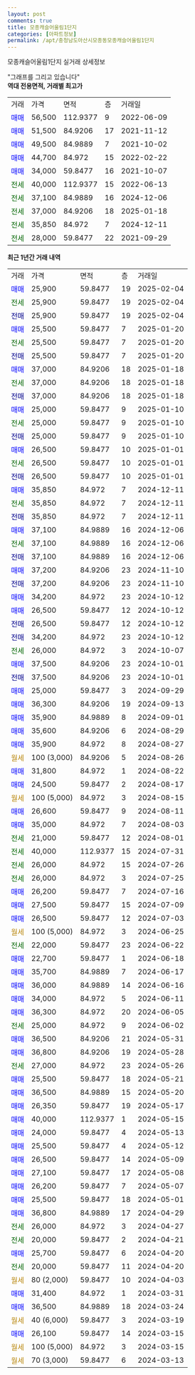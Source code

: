 ```yaml
---
layout: post
comments: true
title: 모종캐슬어울림1단지
categories: [아파트정보]
permalink: /apt/충청남도아산시모종동모종캐슬어울림1단지
---
```


모종캐슬어울림1단지 실거래 상세정보

<script type="text/javascript">
  google.charts.load('current', {'packages':['line', 'corechart']});
  google.charts.setOnLoadCallback(drawChart);

  function drawChart() {
    var data = new google.visualization.DataTable();
    data.addColumn('date', '거래일');
    data.addColumn('number', "매매");
    data.addColumn('number', "전세");
    data.addColumn('number', "전매");

    data.addRows([[new Date(Date.parse("2025-02-04")), 25900, null, null], [new Date(Date.parse("2025-02-04")), null, 25900, null], [new Date(Date.parse("2025-02-04")), null, null, 25900], [new Date(Date.parse("2025-01-20")), 25500, null, null], [new Date(Date.parse("2025-01-20")), null, 25500, null], [new Date(Date.parse("2025-01-20")), null, null, 25500], [new Date(Date.parse("2025-01-18")), 37000, null, null], [new Date(Date.parse("2025-01-18")), null, 37000, null], [new Date(Date.parse("2025-01-18")), null, null, 37000], [new Date(Date.parse("2025-01-10")), 25000, null, null], [new Date(Date.parse("2025-01-10")), null, 25000, null], [new Date(Date.parse("2025-01-10")), null, null, 25000], [new Date(Date.parse("2025-01-01")), 26500, null, null], [new Date(Date.parse("2025-01-01")), null, 26500, null], [new Date(Date.parse("2025-01-01")), null, null, 26500], [new Date(Date.parse("2024-12-11")), 35850, null, null], [new Date(Date.parse("2024-12-11")), null, 35850, null], [new Date(Date.parse("2024-12-11")), null, null, 35850], [new Date(Date.parse("2024-12-06")), 37100, null, null], [new Date(Date.parse("2024-12-06")), null, 37100, null], [new Date(Date.parse("2024-12-06")), null, null, 37100], [new Date(Date.parse("2024-11-10")), 37200, null, null], [new Date(Date.parse("2024-11-10")), null, null, 37200], [new Date(Date.parse("2024-10-12")), 34200, null, null], [new Date(Date.parse("2024-10-12")), 26500, null, null], [new Date(Date.parse("2024-10-12")), null, null, 26500], [new Date(Date.parse("2024-10-12")), null, null, 34200], [new Date(Date.parse("2024-10-07")), null, 26000, null], [new Date(Date.parse("2024-10-01")), 37500, null, null], [new Date(Date.parse("2024-10-01")), null, null, 37500], [new Date(Date.parse("2024-09-29")), 25000, null, null], [new Date(Date.parse("2024-09-13")), 36300, null, null], [new Date(Date.parse("2024-09-01")), 35900, null, null], [new Date(Date.parse("2024-08-29")), 35600, null, null], [new Date(Date.parse("2024-08-27")), 35900, null, null], [new Date(Date.parse("2024-08-26")), null, null, null], [new Date(Date.parse("2024-08-22")), 31800, null, null], [new Date(Date.parse("2024-08-17")), 24500, null, null], [new Date(Date.parse("2024-08-15")), null, null, null], [new Date(Date.parse("2024-08-11")), 26600, null, null], [new Date(Date.parse("2024-08-03")), 35000, null, null], [new Date(Date.parse("2024-08-01")), null, 21000, null], [new Date(Date.parse("2024-07-31")), null, 40000, null], [new Date(Date.parse("2024-07-26")), null, 26000, null], [new Date(Date.parse("2024-07-25")), null, 26000, null], [new Date(Date.parse("2024-07-16")), 26200, null, null], [new Date(Date.parse("2024-07-09")), 27500, null, null], [new Date(Date.parse("2024-07-03")), 26500, null, null], [new Date(Date.parse("2024-06-25")), null, null, null], [new Date(Date.parse("2024-06-22")), null, 22000, null], [new Date(Date.parse("2024-06-18")), 22700, null, null], [new Date(Date.parse("2024-06-17")), 35700, null, null], [new Date(Date.parse("2024-06-16")), 36000, null, null], [new Date(Date.parse("2024-06-11")), 34000, null, null], [new Date(Date.parse("2024-06-05")), 36300, null, null], [new Date(Date.parse("2024-06-02")), null, 25000, null], [new Date(Date.parse("2024-05-31")), 36500, null, null], [new Date(Date.parse("2024-05-28")), 36800, null, null], [new Date(Date.parse("2024-05-26")), null, 27000, null], [new Date(Date.parse("2024-05-21")), 25500, null, null], [new Date(Date.parse("2024-05-20")), 36500, null, null], [new Date(Date.parse("2024-05-17")), 26350, null, null], [new Date(Date.parse("2024-05-15")), 40000, null, null], [new Date(Date.parse("2024-05-13")), 24000, null, null], [new Date(Date.parse("2024-05-12")), 25500, null, null], [new Date(Date.parse("2024-05-09")), 26500, null, null], [new Date(Date.parse("2024-05-08")), 27100, null, null], [new Date(Date.parse("2024-05-07")), 26200, null, null], [new Date(Date.parse("2024-05-01")), 25500, null, null], [new Date(Date.parse("2024-04-29")), 36800, null, null], [new Date(Date.parse("2024-04-27")), null, 26000, null], [new Date(Date.parse("2024-04-21")), null, 20000, null], [new Date(Date.parse("2024-04-20")), 25700, null, null], [new Date(Date.parse("2024-04-20")), null, 20000, null], [new Date(Date.parse("2024-04-03")), null, null, null], [new Date(Date.parse("2024-03-31")), 31400, null, null], [new Date(Date.parse("2024-03-24")), 36500, null, null], [new Date(Date.parse("2024-03-19")), null, null, null], [new Date(Date.parse("2024-03-15")), 26100, null, null], [new Date(Date.parse("2024-03-15")), null, null, null], [new Date(Date.parse("2024-03-13")), null, null, null]]);

    var options = {
      hAxis: {
        format: 'yyyy/MM/dd'
      },    
      lineWidth: 0,
      pointsVisible: true,    
      title: '최근 1년간 유형별 실거래가 분포',
      legend: { position: 'bottom' }
    };

    var formatter = new google.visualization.NumberFormat({pattern:'###,###'} );
    formatter.format(data, 1);
    formatter.format(data, 2);
    
    setTimeout(function() {
        var chart = new google.visualization.LineChart(document.getElementById('columnchart_material'));
        chart.draw(data, (options));
        document.getElementById('loading').style.display = 'none';
    }, 200);
  }
</script>


<div id="loading" style="z-index:20; display: block; margin-left: 0px">"그래프를 그리고 있습니다"</div>
<div id="columnchart_material" style="width: 95%; margin-left: 0px; display: block"></div>
<!-- contents start -->
<b>역대 전용면적, 거래별 최고가</b>
<table class="sortable">
    <tr>
      <td>거래</td>
      <td>가격</td>
      <td>면적</td>
      <td>층</td>
      <td>거래일</td>
    </tr>
        <tr>
          <td><a style="color: blue">매매</a></td>
          <td>56,500</td>
          <td>112.9377</td>
          <td>9</td>
          <td>2022-06-09</td>
        </tr>            <tr>
          <td><a style="color: blue">매매</a></td>
          <td>51,500</td>
          <td>84.9206</td>
          <td>17</td>
          <td>2021-11-12</td>
        </tr>            <tr>
          <td><a style="color: blue">매매</a></td>
          <td>49,500</td>
          <td>84.9889</td>
          <td>7</td>
          <td>2021-10-02</td>
        </tr>            <tr>
          <td><a style="color: blue">매매</a></td>
          <td>44,700</td>
          <td>84.972</td>
          <td>15</td>
          <td>2022-02-22</td>
        </tr>            <tr>
          <td><a style="color: blue">매매</a></td>
          <td>34,000</td>
          <td>59.8477</td>
          <td>16</td>
          <td>2021-10-07</td>
        </tr>        
        <tr>
              <td><a style="color: darkgreen">전세</a></td>
              <td>40,000</td>
              <td>112.9377</td>
              <td>15</td>
              <td>2022-06-13</td>
            </tr>            <tr>
              <td><a style="color: darkgreen">전세</a></td>
              <td>37,100</td>
              <td>84.9889</td>
              <td>16</td>
              <td>2024-12-06</td>
            </tr>            <tr>
              <td><a style="color: darkgreen">전세</a></td>
              <td>37,000</td>
              <td>84.9206</td>
              <td>18</td>
              <td>2025-01-18</td>
            </tr>            <tr>
              <td><a style="color: darkgreen">전세</a></td>
              <td>35,850</td>
              <td>84.972</td>
              <td>7</td>
              <td>2024-12-11</td>
            </tr>            <tr>
              <td><a style="color: darkgreen">전세</a></td>
              <td>28,000</td>
              <td>59.8477</td>
              <td>22</td>
              <td>2021-09-29</td>
            </tr>        
    
</table>

<b>최근 1년간 거래 내역</b>

<table class="sortable">
    <tr>
      <td>거래</td>
      <td>가격</td>
      <td>면적</td>
      <td>층</td>
      <td>거래일</td>
    </tr>
    <tr>
      <td><a style="color: blue">매매</a></td>
      <td>25,900</td>
      <td>59.8477</td>
      <td>19</td>
      <td>2025-02-04</td>
    </tr>          <tr>
      <td><a style="color: darkgreen">전세</a></td>
      <td>25,900</td>
      <td>59.8477</td>
      <td>19</td>
      <td>2025-02-04</td>
    </tr>          <tr>
      <td><a style="color: darkblue">전매</a></td>
      <td>25,900</td>
      <td>59.8477</td>
      <td>19</td>
      <td>2025-02-04</td>
    </tr>          <tr>
      <td><a style="color: blue">매매</a></td>
      <td>25,500</td>
      <td>59.8477</td>
      <td>7</td>
      <td>2025-01-20</td>
    </tr>          <tr>
      <td><a style="color: darkgreen">전세</a></td>
      <td>25,500</td>
      <td>59.8477</td>
      <td>7</td>
      <td>2025-01-20</td>
    </tr>          <tr>
      <td><a style="color: darkblue">전매</a></td>
      <td>25,500</td>
      <td>59.8477</td>
      <td>7</td>
      <td>2025-01-20</td>
    </tr>          <tr>
      <td><a style="color: blue">매매</a></td>
      <td>37,000</td>
      <td>84.9206</td>
      <td>18</td>
      <td>2025-01-18</td>
    </tr>          <tr>
      <td><a style="color: darkgreen">전세</a></td>
      <td>37,000</td>
      <td>84.9206</td>
      <td>18</td>
      <td>2025-01-18</td>
    </tr>          <tr>
      <td><a style="color: darkblue">전매</a></td>
      <td>37,000</td>
      <td>84.9206</td>
      <td>18</td>
      <td>2025-01-18</td>
    </tr>          <tr>
      <td><a style="color: blue">매매</a></td>
      <td>25,000</td>
      <td>59.8477</td>
      <td>9</td>
      <td>2025-01-10</td>
    </tr>          <tr>
      <td><a style="color: darkgreen">전세</a></td>
      <td>25,000</td>
      <td>59.8477</td>
      <td>9</td>
      <td>2025-01-10</td>
    </tr>          <tr>
      <td><a style="color: darkblue">전매</a></td>
      <td>25,000</td>
      <td>59.8477</td>
      <td>9</td>
      <td>2025-01-10</td>
    </tr>          <tr>
      <td><a style="color: blue">매매</a></td>
      <td>26,500</td>
      <td>59.8477</td>
      <td>10</td>
      <td>2025-01-01</td>
    </tr>          <tr>
      <td><a style="color: darkgreen">전세</a></td>
      <td>26,500</td>
      <td>59.8477</td>
      <td>10</td>
      <td>2025-01-01</td>
    </tr>          <tr>
      <td><a style="color: darkblue">전매</a></td>
      <td>26,500</td>
      <td>59.8477</td>
      <td>10</td>
      <td>2025-01-01</td>
    </tr>          <tr>
      <td><a style="color: blue">매매</a></td>
      <td>35,850</td>
      <td>84.972</td>
      <td>7</td>
      <td>2024-12-11</td>
    </tr>          <tr>
      <td><a style="color: darkgreen">전세</a></td>
      <td>35,850</td>
      <td>84.972</td>
      <td>7</td>
      <td>2024-12-11</td>
    </tr>          <tr>
      <td><a style="color: darkblue">전매</a></td>
      <td>35,850</td>
      <td>84.972</td>
      <td>7</td>
      <td>2024-12-11</td>
    </tr>          <tr>
      <td><a style="color: blue">매매</a></td>
      <td>37,100</td>
      <td>84.9889</td>
      <td>16</td>
      <td>2024-12-06</td>
    </tr>          <tr>
      <td><a style="color: darkgreen">전세</a></td>
      <td>37,100</td>
      <td>84.9889</td>
      <td>16</td>
      <td>2024-12-06</td>
    </tr>          <tr>
      <td><a style="color: darkblue">전매</a></td>
      <td>37,100</td>
      <td>84.9889</td>
      <td>16</td>
      <td>2024-12-06</td>
    </tr>          <tr>
      <td><a style="color: blue">매매</a></td>
      <td>37,200</td>
      <td>84.9206</td>
      <td>23</td>
      <td>2024-11-10</td>
    </tr>          <tr>
      <td><a style="color: darkblue">전매</a></td>
      <td>37,200</td>
      <td>84.9206</td>
      <td>23</td>
      <td>2024-11-10</td>
    </tr>          <tr>
      <td><a style="color: blue">매매</a></td>
      <td>34,200</td>
      <td>84.972</td>
      <td>23</td>
      <td>2024-10-12</td>
    </tr>          <tr>
      <td><a style="color: blue">매매</a></td>
      <td>26,500</td>
      <td>59.8477</td>
      <td>12</td>
      <td>2024-10-12</td>
    </tr>          <tr>
      <td><a style="color: darkblue">전매</a></td>
      <td>26,500</td>
      <td>59.8477</td>
      <td>12</td>
      <td>2024-10-12</td>
    </tr>          <tr>
      <td><a style="color: darkblue">전매</a></td>
      <td>34,200</td>
      <td>84.972</td>
      <td>23</td>
      <td>2024-10-12</td>
    </tr>          <tr>
      <td><a style="color: darkgreen">전세</a></td>
      <td>26,000</td>
      <td>84.972</td>
      <td>3</td>
      <td>2024-10-07</td>
    </tr>          <tr>
      <td><a style="color: blue">매매</a></td>
      <td>37,500</td>
      <td>84.9206</td>
      <td>23</td>
      <td>2024-10-01</td>
    </tr>          <tr>
      <td><a style="color: darkblue">전매</a></td>
      <td>37,500</td>
      <td>84.9206</td>
      <td>23</td>
      <td>2024-10-01</td>
    </tr>          <tr>
      <td><a style="color: blue">매매</a></td>
      <td>25,000</td>
      <td>59.8477</td>
      <td>3</td>
      <td>2024-09-29</td>
    </tr>          <tr>
      <td><a style="color: blue">매매</a></td>
      <td>36,300</td>
      <td>84.9206</td>
      <td>19</td>
      <td>2024-09-13</td>
    </tr>          <tr>
      <td><a style="color: blue">매매</a></td>
      <td>35,900</td>
      <td>84.9889</td>
      <td>8</td>
      <td>2024-09-01</td>
    </tr>          <tr>
      <td><a style="color: blue">매매</a></td>
      <td>35,600</td>
      <td>84.9206</td>
      <td>6</td>
      <td>2024-08-29</td>
    </tr>          <tr>
      <td><a style="color: blue">매매</a></td>
      <td>35,900</td>
      <td>84.972</td>
      <td>8</td>
      <td>2024-08-27</td>
    </tr>          <tr>
      <td><a style="color: darkgoldenrod">월세</a></td>
      <td>100 (3,000)</td>
      <td>84.9206</td>
      <td>5</td>
      <td>2024-08-26</td>
    </tr>          <tr>
      <td><a style="color: blue">매매</a></td>
      <td>31,800</td>
      <td>84.972</td>
      <td>1</td>
      <td>2024-08-22</td>
    </tr>          <tr>
      <td><a style="color: blue">매매</a></td>
      <td>24,500</td>
      <td>59.8477</td>
      <td>2</td>
      <td>2024-08-17</td>
    </tr>          <tr>
      <td><a style="color: darkgoldenrod">월세</a></td>
      <td>100 (5,000)</td>
      <td>84.972</td>
      <td>3</td>
      <td>2024-08-15</td>
    </tr>          <tr>
      <td><a style="color: blue">매매</a></td>
      <td>26,600</td>
      <td>59.8477</td>
      <td>9</td>
      <td>2024-08-11</td>
    </tr>          <tr>
      <td><a style="color: blue">매매</a></td>
      <td>35,000</td>
      <td>84.972</td>
      <td>7</td>
      <td>2024-08-03</td>
    </tr>          <tr>
      <td><a style="color: darkgreen">전세</a></td>
      <td>21,000</td>
      <td>59.8477</td>
      <td>12</td>
      <td>2024-08-01</td>
    </tr>          <tr>
      <td><a style="color: darkgreen">전세</a></td>
      <td>40,000</td>
      <td>112.9377</td>
      <td>15</td>
      <td>2024-07-31</td>
    </tr>          <tr>
      <td><a style="color: darkgreen">전세</a></td>
      <td>26,000</td>
      <td>84.972</td>
      <td>15</td>
      <td>2024-07-26</td>
    </tr>          <tr>
      <td><a style="color: darkgreen">전세</a></td>
      <td>26,000</td>
      <td>84.972</td>
      <td>3</td>
      <td>2024-07-25</td>
    </tr>          <tr>
      <td><a style="color: blue">매매</a></td>
      <td>26,200</td>
      <td>59.8477</td>
      <td>7</td>
      <td>2024-07-16</td>
    </tr>          <tr>
      <td><a style="color: blue">매매</a></td>
      <td>27,500</td>
      <td>59.8477</td>
      <td>15</td>
      <td>2024-07-09</td>
    </tr>          <tr>
      <td><a style="color: blue">매매</a></td>
      <td>26,500</td>
      <td>59.8477</td>
      <td>12</td>
      <td>2024-07-03</td>
    </tr>          <tr>
      <td><a style="color: darkgoldenrod">월세</a></td>
      <td>100 (5,000)</td>
      <td>84.972</td>
      <td>3</td>
      <td>2024-06-25</td>
    </tr>          <tr>
      <td><a style="color: darkgreen">전세</a></td>
      <td>22,000</td>
      <td>59.8477</td>
      <td>23</td>
      <td>2024-06-22</td>
    </tr>          <tr>
      <td><a style="color: blue">매매</a></td>
      <td>22,700</td>
      <td>59.8477</td>
      <td>1</td>
      <td>2024-06-18</td>
    </tr>          <tr>
      <td><a style="color: blue">매매</a></td>
      <td>35,700</td>
      <td>84.9889</td>
      <td>7</td>
      <td>2024-06-17</td>
    </tr>          <tr>
      <td><a style="color: blue">매매</a></td>
      <td>36,000</td>
      <td>84.9889</td>
      <td>14</td>
      <td>2024-06-16</td>
    </tr>          <tr>
      <td><a style="color: blue">매매</a></td>
      <td>34,000</td>
      <td>84.972</td>
      <td>5</td>
      <td>2024-06-11</td>
    </tr>          <tr>
      <td><a style="color: blue">매매</a></td>
      <td>36,300</td>
      <td>84.972</td>
      <td>20</td>
      <td>2024-06-05</td>
    </tr>          <tr>
      <td><a style="color: darkgreen">전세</a></td>
      <td>25,000</td>
      <td>84.972</td>
      <td>9</td>
      <td>2024-06-02</td>
    </tr>          <tr>
      <td><a style="color: blue">매매</a></td>
      <td>36,500</td>
      <td>84.9206</td>
      <td>21</td>
      <td>2024-05-31</td>
    </tr>          <tr>
      <td><a style="color: blue">매매</a></td>
      <td>36,800</td>
      <td>84.9206</td>
      <td>19</td>
      <td>2024-05-28</td>
    </tr>          <tr>
      <td><a style="color: darkgreen">전세</a></td>
      <td>27,000</td>
      <td>84.972</td>
      <td>23</td>
      <td>2024-05-26</td>
    </tr>          <tr>
      <td><a style="color: blue">매매</a></td>
      <td>25,500</td>
      <td>59.8477</td>
      <td>18</td>
      <td>2024-05-21</td>
    </tr>          <tr>
      <td><a style="color: blue">매매</a></td>
      <td>36,500</td>
      <td>84.9889</td>
      <td>15</td>
      <td>2024-05-20</td>
    </tr>          <tr>
      <td><a style="color: blue">매매</a></td>
      <td>26,350</td>
      <td>59.8477</td>
      <td>19</td>
      <td>2024-05-17</td>
    </tr>          <tr>
      <td><a style="color: blue">매매</a></td>
      <td>40,000</td>
      <td>112.9377</td>
      <td>1</td>
      <td>2024-05-15</td>
    </tr>          <tr>
      <td><a style="color: blue">매매</a></td>
      <td>24,000</td>
      <td>59.8477</td>
      <td>4</td>
      <td>2024-05-13</td>
    </tr>          <tr>
      <td><a style="color: blue">매매</a></td>
      <td>25,500</td>
      <td>59.8477</td>
      <td>4</td>
      <td>2024-05-12</td>
    </tr>          <tr>
      <td><a style="color: blue">매매</a></td>
      <td>26,500</td>
      <td>59.8477</td>
      <td>14</td>
      <td>2024-05-09</td>
    </tr>          <tr>
      <td><a style="color: blue">매매</a></td>
      <td>27,100</td>
      <td>59.8477</td>
      <td>17</td>
      <td>2024-05-08</td>
    </tr>          <tr>
      <td><a style="color: blue">매매</a></td>
      <td>26,200</td>
      <td>59.8477</td>
      <td>7</td>
      <td>2024-05-07</td>
    </tr>          <tr>
      <td><a style="color: blue">매매</a></td>
      <td>25,500</td>
      <td>59.8477</td>
      <td>18</td>
      <td>2024-05-01</td>
    </tr>          <tr>
      <td><a style="color: blue">매매</a></td>
      <td>36,800</td>
      <td>84.9889</td>
      <td>17</td>
      <td>2024-04-29</td>
    </tr>          <tr>
      <td><a style="color: darkgreen">전세</a></td>
      <td>26,000</td>
      <td>84.972</td>
      <td>3</td>
      <td>2024-04-27</td>
    </tr>          <tr>
      <td><a style="color: darkgreen">전세</a></td>
      <td>20,000</td>
      <td>59.8477</td>
      <td>2</td>
      <td>2024-04-21</td>
    </tr>          <tr>
      <td><a style="color: blue">매매</a></td>
      <td>25,700</td>
      <td>59.8477</td>
      <td>6</td>
      <td>2024-04-20</td>
    </tr>          <tr>
      <td><a style="color: darkgreen">전세</a></td>
      <td>20,000</td>
      <td>59.8477</td>
      <td>11</td>
      <td>2024-04-20</td>
    </tr>          <tr>
      <td><a style="color: darkgoldenrod">월세</a></td>
      <td>80 (2,000)</td>
      <td>59.8477</td>
      <td>10</td>
      <td>2024-04-03</td>
    </tr>          <tr>
      <td><a style="color: blue">매매</a></td>
      <td>31,400</td>
      <td>84.972</td>
      <td>1</td>
      <td>2024-03-31</td>
    </tr>          <tr>
      <td><a style="color: blue">매매</a></td>
      <td>36,500</td>
      <td>84.9889</td>
      <td>18</td>
      <td>2024-03-24</td>
    </tr>          <tr>
      <td><a style="color: darkgoldenrod">월세</a></td>
      <td>40 (6,000)</td>
      <td>59.8477</td>
      <td>3</td>
      <td>2024-03-19</td>
    </tr>          <tr>
      <td><a style="color: blue">매매</a></td>
      <td>26,100</td>
      <td>59.8477</td>
      <td>14</td>
      <td>2024-03-15</td>
    </tr>          <tr>
      <td><a style="color: darkgoldenrod">월세</a></td>
      <td>100 (5,000)</td>
      <td>84.972</td>
      <td>3</td>
      <td>2024-03-15</td>
    </tr>          <tr>
      <td><a style="color: darkgoldenrod">월세</a></td>
      <td>70 (3,000)</td>
      <td>59.8477</td>
      <td>6</td>
      <td>2024-03-13</td>
    </tr>      </table>
<!-- contents end -->    

